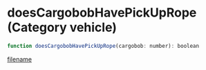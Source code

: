 # doesCargobobHavePickUpRope (Category vehicle)

```js
function doesCargobobHavePickUpRope(cargobob: number): boolean
```

[filename](doesCargobobHavePickUpRope_m.md ':include')